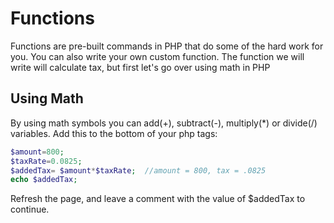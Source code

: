 # Functions

Functions are pre-built commands in PHP that do some of the hard work for you. You can also write your own custom function. The function we will write will calculate tax, but first let's go over using math in PHP

## Using Math

By using math symbols you can add(+), subtract(-), multiply(*) or divide(/) variables. Add this to the bottom of your php tags:
```php
$amount=800;
$taxRate=0.0825;
$addedTax= $amount*$taxRate;  //amount = 800, tax = .0825
echo $addedTax;
```
Refresh the page, and leave a comment with the value of $addedTax to continue. 

